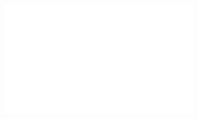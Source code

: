 <p align="center">
  <img src="./assets/albismart-services.svg" alt="AlbiSmart Services" width="900">
</p>
